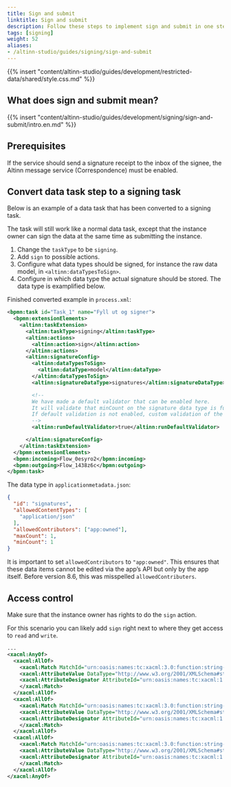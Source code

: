 ```yaml
---
title: Sign and submit
linktitle: Sign and submit
description: Follow these steps to implement sign and submit in one step in you app.
tags: [signing]
weight: 52
aliases:
- /altinn-studio/guides/signing/sign-and-submit
---
```


{{% insert "content/altinn-studio/guides/development/restricted-data/shared/style.css.md" %}}

## What does sign and submit mean?
{{% insert "content/altinn-studio/guides/development/signing/sign-and-submit/intro.en.md" %}}

## Prerequisites
If the service should send a signature receipt to the inbox of the signee, the Altinn message service (Correspondence) must be enabled.

## Convert data task step to a signing task
Below is an example of a data task that has been converted to a signing task.

The task will still work like a normal data task, except that the instance owner can sign the data at the same time as submitting the instance.

1. Change the `taskType` to be `signing`.
2. Add `sign` to possible actions.
3. Configure what data types should be signed, for instance the raw data model, in `<altinn:dataTypesToSign>`.
4. Configure in which data type the actual signature should be stored. The data type is examplified below.

Finished converted example in `process.xml`:

```xml
<bpmn:task id="Task_1" name="Fyll ut og signer">
  <bpmn:extensionElements>
    <altinn:taskExtension>
      <altinn:taskType>signing</altinn:taskType>
      <altinn:actions>
        <altinn:action>sign</altinn:action>
      </altinn:actions>
      <altinn:signatureConfig>
        <altinn:dataTypesToSign>
          <altinn:dataType>model</altinn:dataType>
        </altinn:dataTypesToSign>
        <altinn:signatureDataType>signatures</altinn:signatureDataType>

        <!-- 
        We have made a default validator that can be enabled here.
        It will validate that minCount on the signature data type is fulfilled.
        If default validation is not enabled, custom validation of the signatures should be added.
        -->
        <altinn:runDefaultValidator>true</altinn:runDefaultValidator>

      </altinn:signatureConfig>
    </altinn:taskExtension>
  </bpmn:extensionElements>
  <bpmn:incoming>Flow_0esyro2</bpmn:incoming>
  <bpmn:outgoing>Flow_1438z6c</bpmn:outgoing>
</bpmn:task>
```

The data type in `applicationmetadata.json`:

```json
{
  "id": "signatures",
  "allowedContentTypes": [
    "application/json"
  ],
  "allowedContributors": ["app:owned"],
  "maxCount": 1,
  "minCount": 1
}
```

It is important to set `allowedContributors` to `"app:owned"`. This ensures that these data items cannot be edited via the app’s API but only by the app itself. Before version 8.6, this was misspelled `allowedContributers`.

## Access control
Make sure that the instance owner has rights to do the `sign` action.

For this scenario you can likely add `sign` right next to where they get access to `read` and `write`.

```xml
...
<xacml:AnyOf>
  <xacml:AllOf>
    <xacml:Match MatchId="urn:oasis:names:tc:xacml:3.0:function:string-equal-ignore-case">
    <xacml:AttributeValue DataType="http://www.w3.org/2001/XMLSchema#string">read</xacml:AttributeValue>
    <xacml:AttributeDesignator AttributeId="urn:oasis:names:tc:xacml:1.0:action:action-id" Category="urn:oasis:names:tc:xacml:3.0:attribute-category:action" DataType="http://www.w3.org/2001/XMLSchema#string" MustBePresent="false" />
    </xacml:Match>
  </xacml:AllOf>
  <xacml:AllOf>
    <xacml:Match MatchId="urn:oasis:names:tc:xacml:3.0:function:string-equal-ignore-case">
    <xacml:AttributeValue DataType="http://www.w3.org/2001/XMLSchema#string">write</xacml:AttributeValue>
    <xacml:AttributeDesignator AttributeId="urn:oasis:names:tc:xacml:1.0:action:action-id" Category="urn:oasis:names:tc:xacml:3.0:attribute-category:action" DataType="http://www.w3.org/2001/XMLSchema#string" MustBePresent="false" />
    </xacml:Match>
  </xacml:AllOf>
  <xacml:AllOf>
    <xacml:Match MatchId="urn:oasis:names:tc:xacml:3.0:function:string-equal-ignore-case">
    <xacml:AttributeValue DataType="http://www.w3.org/2001/XMLSchema#string">sign</xacml:AttributeValue>
    <xacml:AttributeDesignator AttributeId="urn:oasis:names:tc:xacml:1.0:action:action-id" Category="urn:oasis:names:tc:xacml:3.0:attribute-category:action" DataType="http://www.w3.org/2001/XMLSchema#string" MustBePresent="false" />
    </xacml:Match>
  </xacml:AllOf>
</xacml:AnyOf>
```